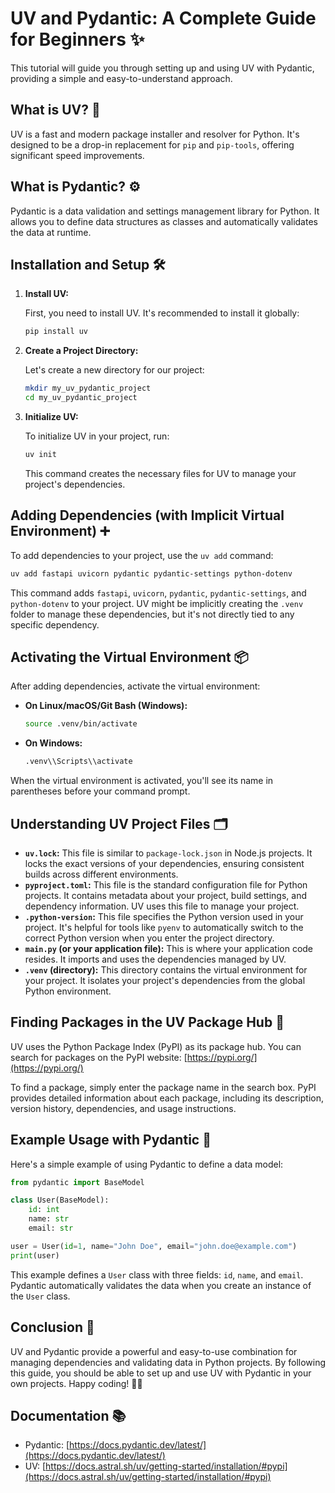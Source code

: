 # UV and Pydantic: A Complete Guide for Beginners ✨

This tutorial will guide you through setting up and using UV with Pydantic, providing a simple and easy-to-understand approach.

## What is UV? 🚀

UV is a fast and modern package installer and resolver for Python. It's designed to be a drop-in replacement for `pip` and `pip-tools`, offering significant speed improvements.

## What is Pydantic? ⚙️

Pydantic is a data validation and settings management library for Python. It allows you to define data structures as classes and automatically validates the data at runtime.

## Installation and Setup 🛠️

1.  **Install UV:**

    First, you need to install UV. It's recommended to install it globally:

    ```bash
    pip install uv
    ```

2.  **Create a Project Directory:**

    Let's create a new directory for our project:

    ```bash
    mkdir my_uv_pydantic_project
    cd my_uv_pydantic_project
    ```

3.  **Initialize UV:**

    To initialize UV in your project, run:

    ```bash
    uv init
    ```

    This command creates the necessary files for UV to manage your project's dependencies.

## Adding Dependencies (with Implicit Virtual Environment) ➕

To add dependencies to your project, use the `uv add` command:

```bash
uv add fastapi uvicorn pydantic pydantic-settings python-dotenv
```

This command adds `fastapi`, `uvicorn`, `pydantic`, `pydantic-settings`, and `python-dotenv` to your project. UV might be implicitly creating the `.venv` folder to manage these dependencies, but it's not directly tied to any specific dependency.

## Activating the Virtual Environment 📦

After adding dependencies, activate the virtual environment:

*   **On Linux/macOS/Git Bash (Windows):**

    ```bash
    source .venv/bin/activate
    ```

*   **On Windows:**

    ```bash
    .venv\\Scripts\\activate
    ```

When the virtual environment is activated, you'll see its name in parentheses before your command prompt.

## Understanding UV Project Files 🗂️

*   **`uv.lock`:** This file is similar to `package-lock.json` in Node.js projects. It locks the exact versions of your dependencies, ensuring consistent builds across different environments.
*   **`pyproject.toml`:** This file is the standard configuration file for Python projects. It contains metadata about your project, build settings, and dependency information. UV uses this file to manage your project.
*   **`.python-version`:** This file specifies the Python version used in your project. It's helpful for tools like `pyenv` to automatically switch to the correct Python version when you enter the project directory.
*   **`main.py` (or your application file):** This is where your application code resides. It imports and uses the dependencies managed by UV.
*   **`.venv` (directory):** This directory contains the virtual environment for your project. It isolates your project's dependencies from the global Python environment.

## Finding Packages in the UV Package Hub 🔎

UV uses the Python Package Index (PyPI) as its package hub. You can search for packages on the PyPI website: [https://pypi.org/](https://pypi.org/)

To find a package, simply enter the package name in the search box. PyPI provides detailed information about each package, including its description, version history, dependencies, and usage instructions.

## Example Usage with Pydantic 🚀

Here's a simple example of using Pydantic to define a data model:

```python
from pydantic import BaseModel

class User(BaseModel):
    id: int
    name: str
    email: str

user = User(id=1, name="John Doe", email="john.doe@example.com")
print(user)
```

This example defines a `User` class with three fields: `id`, `name`, and `email`. Pydantic automatically validates the data when you create an instance of the `User` class.

## Conclusion 🎉

UV and Pydantic provide a powerful and easy-to-use combination for managing dependencies and validating data in Python projects. By following this guide, you should be able to set up and use UV with Pydantic in your own projects. Happy coding! 👨‍💻

## Documentation 📚

*   Pydantic: [https://docs.pydantic.dev/latest/](https://docs.pydantic.dev/latest/)
*   UV: [https://docs.astral.sh/uv/getting-started/installation/#pypi](https://docs.astral.sh/uv/getting-started/installation/#pypi)
